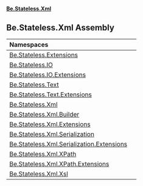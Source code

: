 #### [Be.Stateless.Xml](README.md 'README')

## Be.Stateless.Xml Assembly

| Namespaces | |
| :--- | :--- |
| [Be.Stateless.Extensions](Be.Stateless.Extensions.md 'Be.Stateless.Extensions') | |
| [Be.Stateless.IO](Be.Stateless.IO.md 'Be.Stateless.IO') | |
| [Be.Stateless.IO.Extensions](Be.Stateless.IO.Extensions.md 'Be.Stateless.IO.Extensions') | |
| [Be.Stateless.Text](Be.Stateless.Text.md 'Be.Stateless.Text') | |
| [Be.Stateless.Text.Extensions](Be.Stateless.Text.Extensions.md 'Be.Stateless.Text.Extensions') | |
| [Be.Stateless.Xml](Be.Stateless.Xml.md 'Be.Stateless.Xml') | |
| [Be.Stateless.Xml.Builder](Be.Stateless.Xml.Builder.md 'Be.Stateless.Xml.Builder') | |
| [Be.Stateless.Xml.Extensions](Be.Stateless.Xml.Extensions.md 'Be.Stateless.Xml.Extensions') | |
| [Be.Stateless.Xml.Serialization](Be.Stateless.Xml.Serialization.md 'Be.Stateless.Xml.Serialization') | |
| [Be.Stateless.Xml.Serialization.Extensions](Be.Stateless.Xml.Serialization.Extensions.md 'Be.Stateless.Xml.Serialization.Extensions') | |
| [Be.Stateless.Xml.XPath](Be.Stateless.Xml.XPath.md 'Be.Stateless.Xml.XPath') | |
| [Be.Stateless.Xml.XPath.Extensions](Be.Stateless.Xml.XPath.Extensions.md 'Be.Stateless.Xml.XPath.Extensions') | |
| [Be.Stateless.Xml.Xsl](Be.Stateless.Xml.Xsl.md 'Be.Stateless.Xml.Xsl') | |
